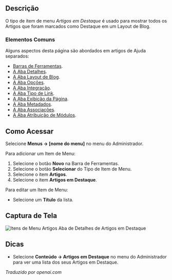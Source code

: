 <!-- Filename: Help4.x:Menu_Item:_Featured_Articles  / Display title: Artigos em Destaque -->

## Descrição

O tipo de item de menu *Artigos em Destaque* é usado para mostrar todos os Artigos que foram marcados como Destaque em um Layout de Blog.

### Elementos Comuns

Alguns aspectos desta página são abordados em artigos de Ajuda separados:

* [Barras de Ferramentas](jdocmanual?article=help/common-elements/toolbars).
* [A Aba Detalhes](jdocmanual?article=help/menu-items-common/menu-item-details).
* [A Aba Layout de Blog](jdocmanual?article=help/menu-items-common/menu-item-blog-layout).
* [A Aba Opções](jdocmanual?article=help/menu-items-common/menu-item-article-options).
* [A Aba Integração](jdocmanual?article=help/menu-items-common/menu-item-integration).
* [A Aba Tipo de Link](jdocmanual?article=help/menu-items-common/menu-item-link-type).
* [A Aba Exibição da Página](jdocmanual?article=help/menu-items-common/menu-item-page-display).
* [A Aba Metadados](jdocmanual?article=help/menu-items-common/menu-item-metadata).
* [A Aba Associações](jdocmanual?article=help/common-elements/edit-associations).
* [A Aba Atribuição de Módulos](jdocmanual?article=help/menu-items-common/menu-item-module-assignment).

## Como Acessar

Selecione **Menus → \[nome do menu\]** no menu do Administrador.

Para adicionar um Item de Menu:

1.  Selecione o botão **Novo** na Barra de Ferramentas.
2.  Selecione o botão **Selecionar** do Tipo de Item de Menu.
3.  Selecione o item **Artigos**.
4.  Selecione o item **Artigos em Destaque**.

Para editar um Item de Menu:

- Selecione um **Título** da lista.

## Captura de Tela

![Itens de Menu Artigos Aba de Detalhes de Artigos em Destaque](../../../ptbr/images/menu-items/articles-featured-details-tab.png)

## Dicas

- Selecione **Conteúdo → Artigos em Destaque** no menu do Administrador para ver uma lista dos seus Artigos em Destaque.

*Traduzido por openai.com*

